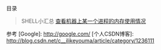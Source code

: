 目录

> SHELL小汇总
[查看机器上某一个进程的内存使用情况](./memory_s.sh)

参考
[Google]: http://google.com/
[个人CSDN博客]: http://blog.csdn.net/c__ilikeyouma/article/category/1236111
